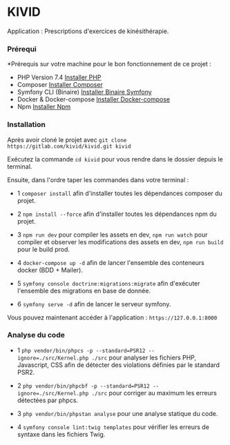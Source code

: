 # KIVID

Application : Prescriptions d'exercices de kinésithérapie. 

### Prérequi

*Prérequis sur votre machine pour le bon fonctionnement de ce projet : 
- PHP Version 7.4 [Installer PHP](https://www.php.net/manual/fr/install.php)
- Composer [Installer Composer](https://getcomposer.org/download/) 
- Symfony CLI (Binaire) [Installer Binaire Symfony](https://symfony.com/download) 
- Docker & Docker-compose [Installer Docker-compose](https://docs.docker.com/compose/install/)
- Npm [Installer Npm](https://www.npmjs.com/get-npm) 

### Installation

Après avoir cloné le projet avec ``git clone https://gitlab.com/kivid/kivid.git kivid``

Exécutez la commande ``cd kivid`` pour vous rendre dans le dossier depuis le terminal.

Ensuite, dans l'ordre taper les commandes dans votre terminal : 

- 1 ``composer install`` afin d'installer toutes les dépendances composer du projet.

- 2 ``npm install --force`` afin d'installer toutes les dépendances npm du projet.

- 3 ``npm run dev`` pour compiler les assets en dev, ``npm run watch`` pour compiler et observer les modifications des assets en dev, ``npm run build`` pour le build prod.

- 4 ``docker-compose up -d`` afin de lancer l'ensemble des conteneurs docker (BDD + Mailer).

- 5 ``symfony console doctrine:migrations:migrate`` afin d'exécuter l'ensemble des migrations en base de donnée.

- 6 ``symfony serve -d`` afin de lancer le serveur symfony.

Vous pouvez maintenant accéder à l'application : ``https://127.0.0.1:8000``


### Analyse du code

- 1 ``php vendor/bin/phpcs -p --standard=PSR12 --ignore=./src/Kernel.php ./src`` pour analyser les fichiers PHP, Javascript, CSS afin de détecter des violations définies par le standard PSR2.

- 2 ``php vendor/bin/phpcbf -p --standard=PSR12 --ignore=./src/Kernel.php ./src`` pour corriger au maximum les erreurs détectées par phpcs.

- 3 ``php vendor/bin/phpstan analyse`` pour une analyse statique du code.

- 4 ``symfony console lint:twig templates`` pour vérifier les erreurs de syntaxe dans les fichiers Twig.
